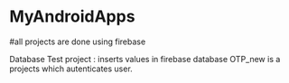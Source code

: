 # MyAndroidApps
#all projects are done using firebase

Database Test  project : inserts values in firebase database
OTP_new is a projects which autenticates user.
